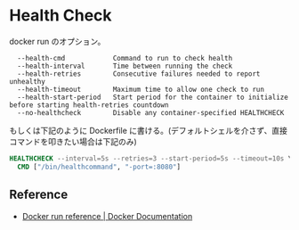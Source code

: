 # Health Check

docker run のオプション。

```text
  --health-cmd            Command to run to check health
  --health-interval       Time between running the check
  --health-retries        Consecutive failures needed to report unhealthy
  --health-timeout        Maximum time to allow one check to run
  --health-start-period   Start period for the container to initialize before starting health-retries countdown
  --no-healthcheck        Disable any container-specified HEALTHCHECK
```

もしくは下記のように Dockerfile に書ける。(デフォルトシェルを介さず、直接コマンドを叩きたい場合は下記のみ)

```dockerfile
HEALTHCHECK --interval=5s --retries=3 --start-period=5s --timeout=10s \
  CMD ["/bin/healthcommand", "-port=:8080"]
```

## Reference

- [Docker run reference | Docker Documentation](https://docs.docker.com/engine/reference/run/#healthcheck)
